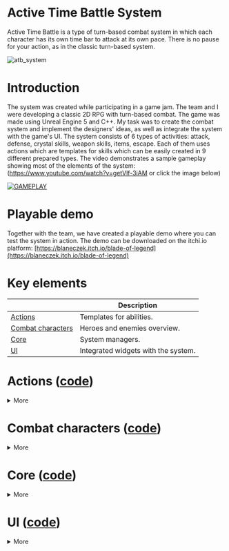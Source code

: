 # Active Time Battle System
Active Time Battle is a type of turn-based combat system in which each character has its own time bar to attack at its own pace. There is no pause for your action, as in the classic turn-based system.

![atb_system](https://github.com/user-attachments/assets/dd45f40c-6826-458c-b025-c6fe10f13a89)

# Introduction
The system was created while participating in a game jam. The team and I were developing a classic 2D RPG with turn-based combat. The game was made using Unreal Engine 5 and C++. My task was to create the combat system and implement the designers' ideas, as well as integrate the system with the game's UI. The system consists of 6 types of activities: attack, defense, crystal skills, weapon skills, items, escape. Each of them uses actions which are templates for skills which can be easily created in 9 different prepared types. The video demonstrates a sample gameplay showing most of the elements of the system: (https://www.youtube.com/watch?v=getVlf-3iAM or click the image below)

[![GAMEPLAY](https://img.youtube.com/vi/getVlf-3iAM/0.jpg)](https://www.youtube.com/watch?v=getVlf-3iAM)

# Playable demo
Together with the team, we have created a playable demo where you can test the system in action. The demo can be downloaded on the itchi.io platform:
[https://blaneczek.itch.io/blade-of-legend](https://blaneczek.itch.io/blade-of-legend)

# Key elements

|                                                                               | Description                                                     |
|-------------------------------------------------------------------------------|-----------------------------------------------------------------|
| [Actions](#actions-code)                                                      | Templates for abilities.                                        |
| [Combat characters](#combat-characters-code)                                  | Heroes and enemies overview.                                    |
| [Core](#core-code)                                                            | System managers.                                                |
| [UI](#ui-code)                                                                | Integrated widgets with the system.                             |


# Actions ([code](Source/BladeOfLegend/DAWID/Actions))  
<details>
<summary>More</summary>
Actions are used for all activities that characters perform during combat from using abbilities to using items. Each action is a UObject that is created while perform any activity. There are 9 types of action telling how activity will be performed: </br>
  
![image](https://github.com/user-attachments/assets/b5b246d9-91e8-4e83-b154-97bad793ce8a)

Default: its an action that is used on Character that performs it, e.g. using items or Defend ability.
</br>Default Melee/Range: its an action used on the other character, e.g. using default Attack ability.
</br>Multiple Default Melee/Range: its an action used on many characters.
</br>Bounce Range: special action that sends one projectile that bounce beetween multiple characters.
</br>Column Melee: special action where one column of slots are chose and character perform ability on each character from that column
</br>Multiple In Place: special action where ability is used on many characters without projectiles or needing to come to them.
</br>Summon: special action that allows summoning new characters to slots.


</br>Let's dive in how this works. For example Player choses Attack, marks enemy character and then proper UObject is created. For that, action of type DefaultMelee is used. Default attack of the Hero is created in Blueprint that inherits from DefaultMeleeAction class. That way designers can easly create abilities in blueprints, set up all neccesery data and calculations od damage or other effects. 
  
![image](https://github.com/user-attachments/assets/5f530f65-0e81-433f-a5ac-ebcfae6f0f37)

<br>
</details>

# Combat characters ([code](Source/BladeOfLegend/DAWID/Characters)) 
<details>
<summary>More</summary>

</details>

# Core ([code](Source/BladeOfLegend/DAWID/Core)) 
<details>
<summary>More</summary>

</details>

# UI ([code](Source/BladeOfLegend/DAWID/UI))
<details>
<summary>More</summary>

</details>
